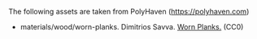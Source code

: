 The following assets are taken from PolyHaven (https://polyhaven.com)

- materials/wood/worn-planks. Dimitrios Savva. [Worn Planks.](https://polyhaven.com/a/worn_planks) (CC0)
